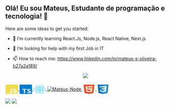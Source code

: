 ## Olá! Eu sou Mateus, Estudante de programação e tecnologia!  👋


Here are some ideas to get you started:

- 🌱 I’m currently learning React.Js, Node.js, React Native, Next.js

- 🤔 I’m looking for help with my first Job in IT

- 📫 How to reach me: https://www.linkedin.com/in/mateus-s-oliveira-b27a2a189/


<div align="center">
  <a href="https://github.com/mateussoliv">
  
  <img height="180em" src="https://github-readme-stats.vercel.app/api?username=mateussoliv&layout=compact&langs_count=7&theme=dark"/>
</div>

 <div style="display: inline_block"><br>
  <img align="center" alt="Mateus-Js" height="30" width="40" src="https://raw.githubusercontent.com/devicons/devicon/master/icons/javascript/javascript-plain.svg">
  <img align="center" alt="Mateus Ts" height="30" width="40" src="https://raw.githubusercontent.com/devicons/devicon/master/icons/typescript/typescript-plain.svg">
  <img align="center" alt="Mateus-React" height="30" width="40" src="https://raw.githubusercontent.com/devicons/devicon/master/icons/react/react-original.svg">
  <img align= "center" alt="Mateus-Node" height="30" src="https://cdn.jsdelivr.net/gh/devicons/devicon/icons/nodejs/nodejs-original.svg">
  <img align="center" alt="Mateus-HTML" height="30" width="40" src="https://raw.githubusercontent.com/devicons/devicon/master/icons/html5/html5-original.svg">
  <img align="center" alt="Mateus-CSS" height="30" width="40" src="https://raw.githubusercontent.com/devicons/devicon/master/icons/css3/css3-original.svg">
</div>
  
  <div> 

  <a href = "mailto:mateus2santos.soliv@gmail.com"><img src="https://img.shields.io/badge/-Gmail-%23333?style=for-the-badge&logo=gmail&logoColor=white" target="_blank"></a>
  <a href="https://www.linkedin.com/in/mateus-oliveira-b27a2a189/" target="_blank"><img src="https://img.shields.io/badge/-LinkedIn-%230077B5?style=for-the-badge&logo=linkedin&logoColor=white" target="_blank"></a> 
 
</div>
